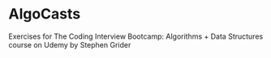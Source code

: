 # AlgoCasts

Exercises for The Coding Interview Bootcamp: Algorithms + Data Structures course on Udemy by Stephen Grider